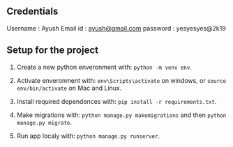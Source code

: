 
## Credentials
  Username : Ayush
  Email id : ayush@gmail.com
  password : yesyesyes@2k19


## Setup for the project
1. Create a new python enveronment with: ```python -m venv env```.

2. Activate enveronment with: ```env\Scripts\activate``` on windows, or ```source env/bin/activate``` on Mac and Linux.

3. Install required dependences with: ```pip install -r requirements.txt```.

4. Make migrations with: ```python manage.py makemigrations``` and then ```python manage.py migrate```.

5. Run app localy with: ```python manage.py runserver```.


